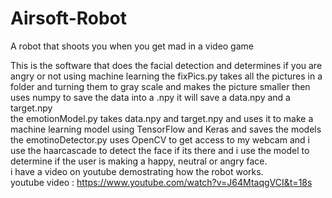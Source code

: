# Airsoft-Robot
A robot that shoots you when you get mad in a video game

This is the software that does the facial detection and determines if you are angry or not using machine learning
the fixPics.py takes all the pictures in a folder and turning them to gray scale and makes the picture smaller then uses numpy to save the data into a .npy it will save a data.npy and a target.npy
<br/>
the emotionModel.py takes data.npy and target.npy and uses it to make a machine learning model using TensorFlow and Keras and saves the models
<br/>
the emotinoDetector.py uses OpenCV to get access to my webcam and i use the haarcascade to detect the face if its there and i use the model to determine if the user is making a happy, neutral or angry face.
<br/>
i have a video on youtube demostrating how the robot works.
<br/>
youtube video : https://www.youtube.com/watch?v=J64MtaqgVCI&t=18s
